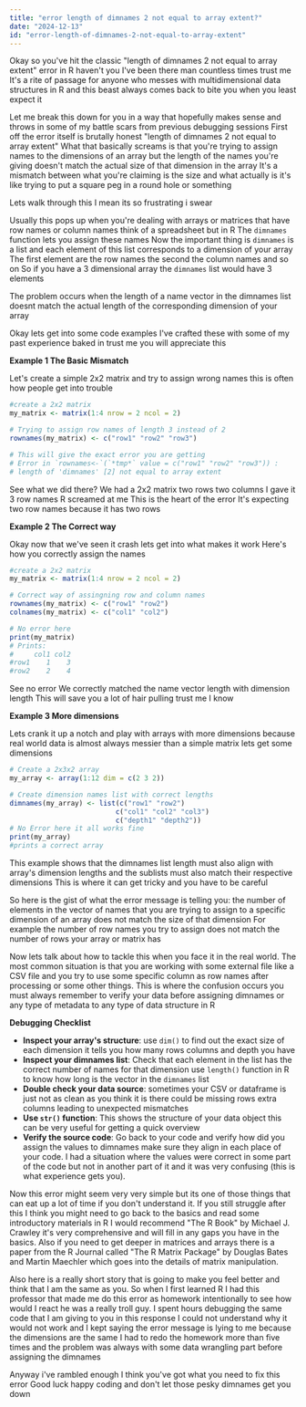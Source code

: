 ```yaml
---
title: "error length of dimnames 2 not equal to array extent?"
date: "2024-12-13"
id: "error-length-of-dimnames-2-not-equal-to-array-extent"
---
```


Okay so you've hit the classic "length of dimnames 2 not equal to array extent" error in R haven't you I've been there man countless times trust me It's a rite of passage for anyone who messes with multidimensional data structures in R and this beast always comes back to bite you when you least expect it

Let me break this down for you in a way that hopefully makes sense and throws in some of my battle scars from previous debugging sessions First off the error itself is brutally honest "length of dimnames 2 not equal to array extent" What that basically screams is that you're trying to assign names to the dimensions of an array but the length of the names you're giving doesn't match the actual size of that dimension in the array It's a mismatch between what you're claiming is the size and what actually is it's like trying to put a square peg in a round hole or something

Lets walk through this I mean its so frustrating i swear

Usually this pops up when you're dealing with arrays or matrices that have row names or column names think of a spreadsheet but in R The `dimnames` function lets you assign these names Now the important thing is `dimnames` is a list and each element of this list corresponds to a dimension of your array The first element are the row names the second the column names and so on So if you have a 3 dimensional array the `dimnames` list would have 3 elements

The problem occurs when the length of a name vector in the dimnames list doesnt match the actual length of the corresponding dimension of your array

Okay lets get into some code examples I've crafted these with some of my past experience baked in trust me you will appreciate this

**Example 1 The Basic Mismatch**

Let's create a simple 2x2 matrix and try to assign wrong names this is often how people get into trouble

```R
#create a 2x2 matrix
my_matrix <- matrix(1:4 nrow = 2 ncol = 2)

# Trying to assign row names of length 3 instead of 2
rownames(my_matrix) <- c("row1" "row2" "row3")

# This will give the exact error you are getting
# Error in `rownames<-`(`*tmp*` value = c("row1" "row2" "row3")) :
# length of 'dimnames' [2] not equal to array extent
```

See what we did there? We had a 2x2 matrix two rows two columns I gave it 3 row names R screamed at me This is the heart of the error It's expecting two row names because it has two rows

**Example 2 The Correct way**

Okay now that we've seen it crash lets get into what makes it work Here's how you correctly assign the names

```R
#create a 2x2 matrix
my_matrix <- matrix(1:4 nrow = 2 ncol = 2)

# Correct way of assingning row and column names
rownames(my_matrix) <- c("row1" "row2")
colnames(my_matrix) <- c("col1" "col2")

# No error here
print(my_matrix)
# Prints:
#     col1 col2
#row1    1    3
#row2    2    4
```

See no error We correctly matched the name vector length with dimension length This will save you a lot of hair pulling trust me I know

**Example 3 More dimensions**

Lets crank it up a notch and play with arrays with more dimensions because real world data is almost always messier than a simple matrix lets get some dimensions

```R
# Create a 2x3x2 array
my_array <- array(1:12 dim = c(2 3 2))

# Create dimension names list with correct lengths
dimnames(my_array) <- list(c("row1" "row2")
                          c("col1" "col2" "col3")
                          c("depth1" "depth2"))
# No Error here it all works fine
print(my_array)
#prints a correct array
```

This example shows that the dimnames list length must also align with array's dimension lengths and the sublists must also match their respective dimensions This is where it can get tricky and you have to be careful

So here is the gist of what the error message is telling you: the number of elements in the vector of names that you are trying to assign to a specific dimension of an array does not match the size of that dimension For example the number of row names you try to assign does not match the number of rows your array or matrix has

Now lets talk about how to tackle this when you face it in the real world. The most common situation is that you are working with some external file like a CSV file and you try to use some specific column as row names after processing or some other things. This is where the confusion occurs you must always remember to verify your data before assigning dimnames or any type of metadata to any type of data structure in R

**Debugging Checklist**

*   **Inspect your array's structure**: use `dim()` to find out the exact size of each dimension it tells you how many rows columns and depth you have
*   **Inspect your dimnames list**: Check that each element in the list has the correct number of names for that dimension use `length()` function in R to know how long is the vector in the `dimnames` list
*   **Double check your data source**: sometimes your CSV or dataframe is just not as clean as you think it is there could be missing rows extra columns leading to unexpected mismatches
*   **Use `str()` function**: This shows the structure of your data object this can be very useful for getting a quick overview
*   **Verify the source code**: Go back to your code and verify how did you assign the values to dimnames make sure they align in each place of your code. I had a situation where the values were correct in some part of the code but not in another part of it and it was very confusing (this is what experience gets you).

Now this error might seem very very simple but its one of those things that can eat up a lot of time if you don't understand it. If you still struggle after this I think you might need to go back to the basics and read some introductory materials in R I would recommend  "The R Book" by Michael J. Crawley it's very comprehensive and will fill in any gaps you have in the basics. Also if you need to get deeper in matrices and arrays there is a paper from the R Journal called "The R Matrix Package" by Douglas Bates and Martin Maechler which goes into the details of matrix manipulation.

Also here is a really short story that is going to make you feel better and think that I am the same as you. So when I first learned R I had this professor that made me do this error as homework intentionally to see how would I react he was a really troll guy. I spent hours debugging the same code that I am giving to you in this response I could not understand why it would not work and I kept saying the error message is lying to me because the dimensions are the same I had to redo the homework more than five times and the problem was always with some data wrangling part before assigning the dimnames

Anyway i've rambled enough I think you've got what you need to fix this error Good luck happy coding and don't let those pesky dimnames get you down
